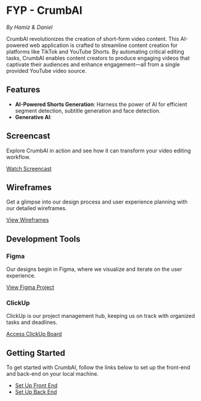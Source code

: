# FYP - CrumbAI

_By Hamiz & Daniel_

CrumbAI revolutionizes the creation of short-form video content. This AI-powered web application is crafted to streamline content creation for platforms like TikTok and YouTube Shorts. By automating critical editing tasks, CrumbAI enables content creators to produce engaging videos that captivate their audiences and enhance engagement—all from a single provided YouTube video source.

## Features

- **AI-Powered Shorts Generation**: Harness the power of AI for efficient segment detection, subtitle generation and face detection.
- **Generative AI**:

## Screencast

Explore CrumbAI in action and see how it can transform your video editing workflow.

[Watch Screencast](#)

## Wireframes

Get a glimpse into our design process and user experience planning with our detailed wireframes.

[View Wireframes](https://github.com/HamzDevelopment/CrumbAI/tree/main/WIREFRAMES)

## Development Tools

### Figma

Our designs begin in Figma, where we visualize and iterate on the user experience.

[View Figma Project](https://www.figma.com/file/mCqg33JAgY8THT4YfxQBLt/CrumbAI?type=whiteboard&node-id=0%3A1&t=E0eyaIER22gMJScG-1)

### ClickUp

ClickUp is our project management hub, keeping us on track with organized tasks and deadlines.

[Access ClickUp Board](https://app.clickup.com/9015145729/v/s/90150323474)

## Getting Started

To get started with CrumbAI, follow the links below to set up the front-end and back-end on your local machine.

- [Set Up Front End](https://github.com/HamzDevelopment/CrumbAI/tree/main/FRONTEND/crumbai)
- [Set Up Back End](https://github.com/HamzDevelopment/CrumbAI/tree/main/BACKEND/AI)
